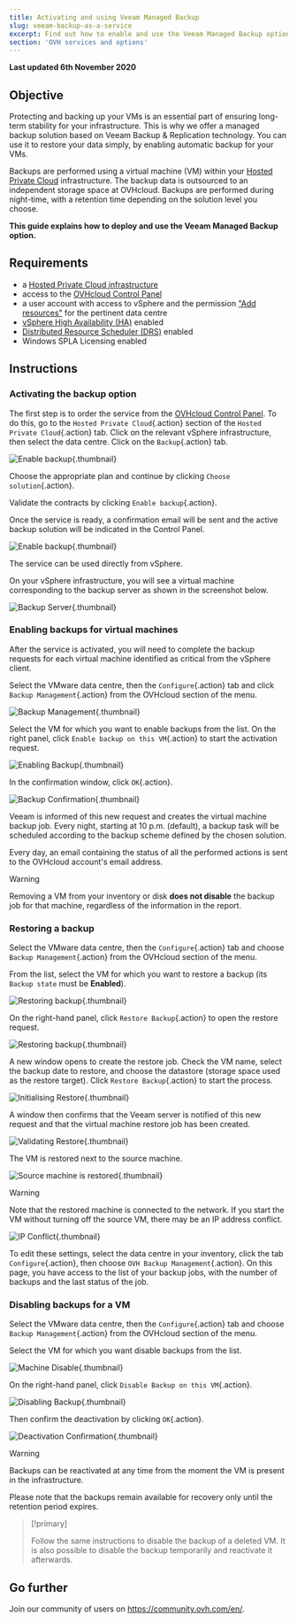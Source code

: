 ```yaml
---
title: Activating and using Veeam Managed Backup
slug: veeam-backup-as-a-service
excerpt: Find out how to enable and use the Veeam Managed Backup option to secure your VMs
section: 'OVH services and options'
---
```


**Last updated 6th November 2020**

## Objective

Protecting and backing up your VMs is an essential part of ensuring long-term stability for your infrastructure. This is why we offer a managed backup solution based on Veeam Backup & Replication technology. You can use it to restore your data simply, by enabling automatic backup for your VMs.

Backups are performed using a virtual machine (VM) within your [Hosted Private Cloud](https://www.ovhcloud.com/en-ca/enterprise/products/hosted-private-cloud/veeam-backup-managed/) infrastructure. The backup data is outsourced to an independent storage space at OVHcloud. Backups are performed during night-time, with a retention time depending on the solution level you choose.

**This guide explains how to deploy and use the Veeam Managed Backup option.**

## Requirements

- a [Hosted Private Cloud infrastructure](https://www.ovhcloud.com/en-ca/enterprise/products/hosted-private-cloud/)
- access to the [OVHcloud Control Panel](https://ca.ovh.com/auth/?action=gotomanager)
- a user account with access to vSphere and the permission ["Add resources"](../change-users-rights/) for the pertinent data centre
- [vSphere High Availability (HA)](../vmware-ha-high-availability) enabled
- [Distributed Resource Scheduler (DRS)](../vmware-drs-distributed-ressource-scheduler) enabled
- Windows SPLA Licensing enabled


## Instructions

### Activating the backup option

The first step is to order the service from the [OVHcloud Control Panel](https://ca.ovh.com/auth/?action=gotomanager). To do this, go to the `Hosted Private Cloud`{.action} section of the `Hosted Private Cloud`{.action} tab. Click on the relevant vSphere infrastructure, then select the data centre. Click on the `Backup`{.action} tab.

![Enable backup](images/backuppcc_01_en.png){.thumbnail}

Choose the appropriate plan and continue by clicking `Choose solution`{.action}.

Validate the contracts by clicking `Enable backup`{.action}.

Once the service is ready, a confirmation email will be sent and the active backup solution will be indicated in the Control Panel.

![Enable backup](images/backuppcc_03_en.png){.thumbnail}

The service can be used directly from vSphere.

On your vSphere infrastructure, you will see a virtual machine corresponding to the backup server as shown in the screenshot below.

![Backup Server](images/backupserver.png){.thumbnail}

### Enabling backups for virtual machines

After the service is activated, you will need to complete the backup requests for each virtual machine identified as critical from the vSphere client.

Select the VMware data centre, then the `Configure`{.action} tab and click `Backup Management`{.action} from the OVHcloud section of the menu.

![Backup Management](images/backupvm_01.png){.thumbnail}

Select the VM for which you want to enable backups from the list. On the right panel, click `Enable backup on this VM`{.action} to start the activation request.

![Enabling Backup](images/backupvm_02.png){.thumbnail}

In the confirmation window, click `OK`{.action}.

![Backup Confirmation](images/backupvm_03.png){.thumbnail}

Veeam is informed of this new request and creates the virtual machine backup job. Every night, starting at 10 p.m. (default), a backup task will be scheduled according to the backup scheme defined by the chosen solution.

Every day, an email containing the status of all the performed actions is sent to the OVHcloud account's email address.

> [!warning]
>
> Removing a VM from your inventory or disk **does not disable** the backup job for that machine, regardless of the information in the report.
>

### Restoring a backup

Select the VMware data centre, then the `Configure`{.action} tab and choose `Backup Management`{.action} from the OVHcloud section of the menu.

From the list, select the VM for which you want to restore a backup (its `Backup state` must be **Enabled**).

![Restoring backup](images/restorebackup_01.png){.thumbnail}

On the right-hand panel, click `Restore Backup`{.action} to open the restore request.

![Restoring backup](images/restorebackup_02.png){.thumbnail}

A new window opens to create the restore job. Check the VM name, select the backup date to restore, and choose the datastore (storage space used as the restore target). Click `Restore Backup`{.action} to start the process.

![Initialising Restore](images/restorebackup_03.png){.thumbnail}

A window then confirms that the Veeam server is notified of this new request and that the virtual machine restore job has been created.

![Validating Restore](images/restorebackup_04.png){.thumbnail}

The VM is restored next to the source machine.

![Source machine is restored](images/restorebackup_05.png){.thumbnail}

> [!warning]
>
> Note that the restored machine is connected to the network. If you start the VM without turning off the source VM, there may be an IP address conflict.
>

![IP Conflict](images/restorebackup_06.png){.thumbnail}

To edit these settings, select the data centre in your inventory, click the tab `Configure`{.action}, then choose `OVH Backup Management`{.action}. On this page, you have access to the list of your backup jobs, with the number of backups and the last status of the job.

### Disabling backups for a VM

Select the VMware data centre, then the `Configure`{.action} tab and choose `Backup Management`{.action} from the OVHcloud section of the menu.

Select the VM for which you want disable backups from the list.

![Machine Disable](images/restorebackup_01.png){.thumbnail}

On the right-hand panel, click `Disable Backup on this VM`{.action}.

![Disabling Backup](images/restorebackup_02.png){.thumbnail}

Then confirm the deactivation by clicking `OK`{.action}.

![Deactivation Confirmation](images/disablebackup_03.png){.thumbnail}

> [!warning]
>
> Backups can be reactivated at any time from the moment the VM is present in the infrastructure.
> 
> Please note that the backups remain available for recovery only until the retention period expires.
>

> [!primary]
>
> Follow the same instructions to disable the backup of a deleted VM.
> It is also possible to disable the backup temporarily and reactivate it afterwards.
>

## Go further

Join our community of users on <https://community.ovh.com/en/>.